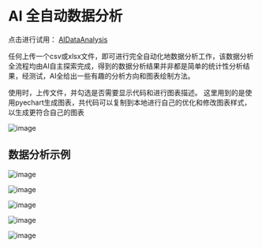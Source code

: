 # AI 全自动数据分析

点击进行试用：
[AIDataAnalysis](https://autoreport.streamlit.app/)

任何上传一个csv或xlsx文件，即可进行完全自动化地数据分析工作，该数据分析全流程均由AI自主探索完成，得到的数据分析结果并非都是简单的统计性分析结果，经测试，AI全给出一些有趣的分析方向和图表绘制方法。

使用时，上传文件，并勾选是否需要显示代码和进行图表描述。
这里用到的是使用pyechart生成图表，共代码可以复制到本地进行自己的优化和修改图表样式，以生成更符合自己的图表

![image](https://github.com/snjyor/Auto_Report/assets/58200965/2c0c0cc5-4725-425e-9ab1-6a553d0e2650)

## 数据分析示例
![image](https://github.com/snjyor/Auto_Report/assets/58200965/0559c072-b418-480d-89a3-12d4e4730612)

![image](https://github.com/snjyor/Auto_Report/assets/58200965/73920ed7-c023-4c0d-ae52-07641611f928)

![image](https://github.com/snjyor/Auto_Report/assets/58200965/09023690-59e5-499a-b99b-c723622c1ff5)

![image](https://github.com/snjyor/Auto_Report/assets/58200965/6b5bc1bb-9c86-4f8f-918e-b117f6fdcd5c)

![image](https://github.com/snjyor/Auto_Report/assets/58200965/378c816c-4fe9-46c6-a502-c807efc80ffe)



